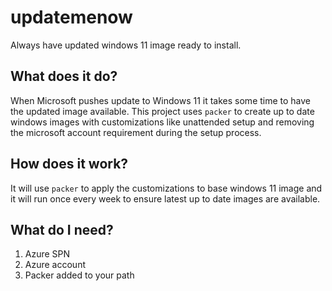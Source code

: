 # updatemenow
Always have updated windows 11 image ready to install.

## What does it do?
When Microsoft pushes update to Windows 11 it takes some time to have the updated image available. This project uses ```packer``` to create up to date windows images with customizations like unattended setup and removing the microsoft account requirement during the setup process. 

## How does it work?
It will use ```packer``` to apply the customizations to base windows 11 image and it will run once every week to ensure latest up to date images are available. 

## What do I need?
1. Azure SPN
2. Azure account
3. Packer added to your path
